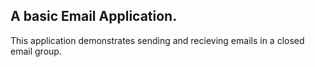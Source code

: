 ## A basic Email Application.

This application demonstrates sending and recieving emails in a closed email group.
